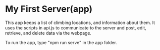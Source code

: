 # My First Server(app)
This app keeps a list of climbing locations, and information about them. It uses the scripts in api.js to communicate to the server and post, edit, retrieve, and delete data via the webpage.


To run the app, type "npm run serve" in the app folder. 

